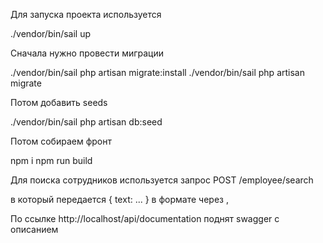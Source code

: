 Для запуска проекта используется

 ./vendor/bin/sail up

Сначала нужно провести миграции

./vendor/bin/sail php artisan migrate:install
./vendor/bin/sail php artisan migrate

Потом добавить seeds

./vendor/bin/sail php artisan db:seed

Потом собираем фронт

npm i
npm run build

Для поиска сотрудников используется запрос
POST /employee/search

в который передается { text: ... } в формате через ,

По ссылке http://localhost/api/documentation поднят swagger с описанием